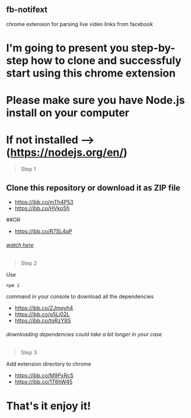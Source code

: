 ## fb-notifext
chrome extension for parsing live video links from facebook

# I'm going to present you step-by-step how to clone and successfuly start using this chrome extension

# Please make sure you have Node.js install on your computer
# If not installed --> (https://nodejs.org/en/)

>Step 1

## Clone this repository or download it as ZIP file

- https://ibb.co/mTh4P53
- https://ibb.co/HVkp5fj

##OR

- https://ibb.co/R7SL4qP

###### [watch here](https://docs.github.com/en/repositories/creating-and-managing-repositories/cloning-a-repository)

>Step 2

Use

```
npm i
```

command in your console to download all the dependencies

- https://ibb.co/ZJmpyh4
- https://ibb.co/q5Lj02L
- https://ibb.co/tqRzY8S

###### downloading dependencies could take a bit longer in your case

>Step 3

Add extension directory to chrome

- https://ibb.co/M9PxRcS
- https://ibb.co/1T6hW45

# That's it enjoy it!
